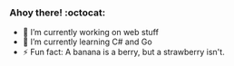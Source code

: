 ### Ahoy there! :octocat:

- 🔭 I’m currently working on web stuff
- 🌱 I’m currently learning C# and Go
- ⚡ Fun fact: A banana is a berry, but a strawberry isn't.

<!--
**nelleks/nelleks** is a ✨ _special_ ✨ repository because its `README.md` (this file) appears on your GitHub profile.

Here are some ideas to get you started:

- 🔭 I’m currently working on ...
- 🌱 I’m currently learning ...
- 👯 I’m looking to collaborate on ...
- 🤔 I’m looking for help with ...
- 💬 Ask me about ...
- 📫 How to reach me: ...
- 😄 Pronouns: ...
- ⚡ Fun fact: ...
-->
